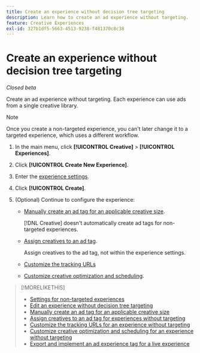 ```yaml
---
title: Create an experience without decision tree targeting
description: Learn how to create an ad experience without targeting.
feature: Creative Experiences
exl-id: 327b1df5-5663-4513-9238-f481370c8c38
---
```

# Create an experience without decision tree targeting

*Closed beta*

Create an ad experience without targeting. Each experience can use ads from a single creative library.

>[!NOTE]
>
> Once you create a non-targeted experience, you can't later change it to a targeted experience, which uses a different workflow.

1. In the main menu, click **[!UICONTROL Creative]** > **[!UICONTROL Experiences]**.

1. Click **[!UICONTROL Create New Experience]**.

1. Enter the [experience settings](experience-settings-no-targeting.md).

1. Click **[!UICONTROL Create]**.

1. (Optional) Continue to configure the experience:

   * [Manually create an ad tag for an applicable creative size](experience-tag-create-manually.md).

     [!DNL Creative] doesn't automatically create ad tags for non-targeted experiences.
   
   * [Assign creatives to an ad tag](experience-tag-assign-creatives.md).

     Assign creatives to the ad tag, not within the experience settings.
   
   * [Customize the tracking URLs](experience-tracking-urls-no-targeting.md)
   
   * [Customize creative optimization and scheduling](experience-optimization-scheduling-no-targeting.md).

>[!MORELIKETHIS]
>
>* [Settings for non-targeted experiences](experience-settings-no-targeting.md)
>* [Edit an experience without decision tree targeting](experience-edit-no-targeting.md)
>* [Manually create an ad tag for an applicable creative size](/help/creative/experiences/experience-tag-create-manually.md)
>* [Assign creatives to an ad tag for experiences without targeting](experience-tag-assign-creatives.md)
>* [Customize the tracking URLs for an experience without targeting](/help/creative/experiences/experience-tracking-urls-no-targeting.md)
>* [Customize creative optimization and scheduling for an experience without targeting](/help/creative/experiences/experience-optimization-scheduling-no-targeting.md)
>* [Export and implement an ad experience tag for a live experience](/help/creative/experiences/experience-tag-export.md)
